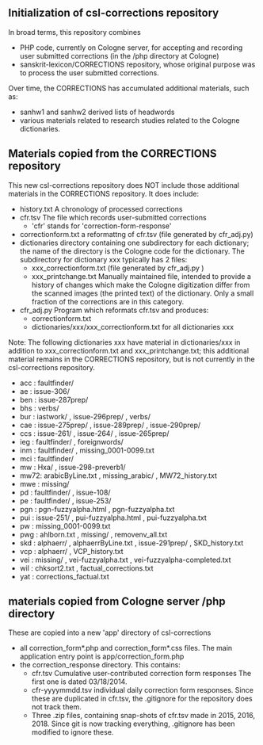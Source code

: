 ## Initialization of csl-corrections repository

In broad terms, this repository combines 
* PHP code, currently on Cologne server, for accepting and recording user
  submitted corrections  (in the /php directory at Cologne)
* sanskrit-lexicon/CORRECTIONS repository, whose original purpose was
  to process the user submitted corrections.

Over time, the CORRECTIONS has accumulated additional materials, such as:
* sanhw1 and sanhw2 derived lists of headwords
* various materials related to research studies related to the Cologne
  dictionaries.

## Materials copied from the CORRECTIONS repository
This new csl-corrections repository does NOT include those additional
materials in the CORRECTIONS repository. It does include:
* history.txt  A chronology of processed corrections
* cfr.tsv  The file which records user-submitted corrections
  * 'cfr' stands for 'correction-form-response'
* correctionform.txt a reformattng of cfr.tsv (file generated by cfr_adj.py)
* dictionaries directory containing one subdirectory for each dictionary;
  the name of the directory is the Cologne code for the dictionary.
  The subdirectory for dictionary xxx typically has 2 files:
  * xxx_correctionform.txt  (file generated by cfr_adj.py )
  * xxx_printchange.txt  Manually maintained file, intended to provide
    a history of changes which make the Cologne digitization differ from
    the scanned images (the printed text) of the dictionary. Only a small
    fraction of the corrections are in this category.
* cfr_adj.py  Program which reformats cfr.tsv and produces:
  * correctionform.txt
  * dictionaries/xxx/xxx_correctionform.txt  for all dictionaries xxx 

Note: The following dictionaries xxx have material in dictionaries/xxx in
  addition to xxx_correctionform.txt  and xxx_printchange.txt;
  this additional material remains in the CORRECTIONS repository, but is 
  not currently in the csl-corrections repository.
* acc : faultfinder/
* ae  : issue-306/
* ben : issue-287prep/
* bhs : verbs/
* bur : iastwork/ , issue-296prep/ , verbs/
* cae : issue-275prep/ , issue-289prep/ , issue-290prep/
* ccs : issue-261/ , issue-264/ , issue-265prep/
* ieg : faultfinder/ , foreignwords/
* inm : faultfinder/ , missing_0001-0099.txt
* mci : faultfinder/
* mw  : Hxa/ , issue-298-preverb1/
* mw72: arabicByLine.txt , missing_arabic/ , MW72_history.txt
* mwe : missing/
* pd  : faultfinder/ , issue-108/
* pe  : faultfinder/ , issue-253/
* pgn : pgn-fuzzyalpha.html , pgn-fuzzyalpha.txt
* pui : issue-251/ , pui-fuzzyalpha.html , pui-fuzzyalpha.txt
* pw  : missing_0001-0099.txt
* pwg : ahlborn.txt , missing/ , removenv_all.txt
* skd : alphaerr/ , alphaerrByLine.txt , issue-291prep/ , SKD_history.txt
* vcp : alphaerr/ , VCP_history.txt
* vei : missing/ , vei-fuzzyalpha.txt , vei-fuzzyalpha-completed.txt
* wil : chksort2.txt , factual_corrections.txt
* yat : corrections_factual.txt

## materials copied from Cologne server /php directory
These are copied into a new 'app' directory of csl-corrections
* all correction_form*.php and correction_form*.css files.
  The main application entry point is app/correction_form.php
* the correction_response directory.  This contains:
  * cfr.tsv  Cumulative user-contributed correction form responses
    The first one is dated 03/18/2014.
  * cfr-yyyymmdd.tsv  individual daily correction form responses.
    Since these are duplicated in cfr.tsv, the .gitignore for the
    repository does not track them.  
  * Three .zip files, containing snap-shots of cfr.tsv made in 2015, 2016, 2018.
    Since git is now tracking everything, .gitignore has been modified
    to ignore these.
